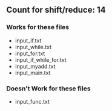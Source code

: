 ## Count for shift/reduce: 14
### Works for these files
- input_if.txt
- input_while.txt
- input_for.txt
- input_if_while_for.txt
- input_myadd.txt
- input_main.txt
### Doesn't Work for these files
- input_func.txt
